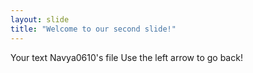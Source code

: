 ```yaml
---
layout: slide
title: "Welcome to our second slide!"
---
```

Your text Navya0610's file
Use the left arrow to go back!
